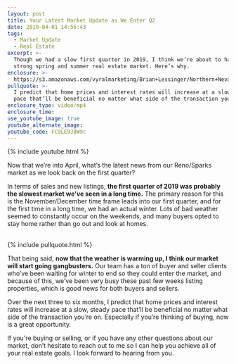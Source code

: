 ```yaml
---
layout: post
title: Your Latest Market Update as We Enter Q2
date: 2019-04-01 14:56:43
tags:
  - Market Update
  - Real Estate
excerpt: >-
  Though we had a slow first quarter in 2019, I think we’re about to have a very
  strong spring and summer real estate market. Here’s why.
enclosure: >-
  https://s3.amazonaws.com/vyralmarketing/Brian+Lessinger/Northern+Nevada+Real+Estate-+Our+Market+Update+for+Q1+of+2019.mp4
pullquote: >-
  I predict that home prices and interest rates will increase at a slow, steady
  pace that’ll be beneficial no matter what side of the transaction you’re on.
enclosure_type: video/mp4
enclosure_time:
use_youtube_image: true
youtube_alternate_image:
youtube_code: FC9LE9J8W9c
---
```


{% include youtube.html %}

Now that we’re into April, what’s the latest news from our Reno/Sparks market as we look back on the first quarter?

In terms of sales and new listings, **the first quarter of 2019 was probably the slowest market we’ve seen in a long time.** The primary reason for this is the November/December time frame leads into our first quarter, and for the first time in a long time, we had an actual winter. Lots of bad weather seemed to constantly occur on the weekends, and many buyers opted to stay home rather than go out and look at homes.&nbsp;

<br>{% include pullquote.html %}

That being said, **now that the weather is warming up, I think our market will start going gangbusters.** Our team has a ton of buyer and seller clients who’ve been waiting for winter to end so they could enter the market, and because of this, we’ve been very busy these past few weeks listing properties, which is good news for both buyers and sellers.&nbsp;

Over the next three to six months, I predict that home prices and interest rates will increase at a slow, steady pace that’ll be beneficial no matter what side of the transaction you’re on. Especially if you’re thinking of buying, now is a great opportunity.&nbsp;

If you're buying or selling, or if you have any other questions about our market, don’t hesitate to reach out to me so I can help you achieve all of your real estate goals. I look forward to hearing from you.&nbsp;